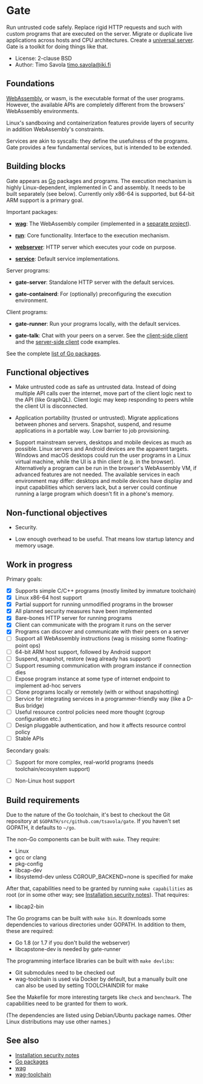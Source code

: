 # Gate

Run untrusted code safely.  Replace rigid HTTP requests and such with custom
programs that are executed on the server.  Migrate or duplicate live
applications across hosts and CPU architectures.
Create a [universal server](https://joearms.github.io/2013/11/21/My-favorite-erlang-program.html).
Gate is a toolkit for doing things like that.

- License: 2-clause BSD
- Author: Timo Savola <timo.savola@iki.fi>


## Foundations

[WebAssembly](http://webassembly.org), or wasm, is the executable format of the
user programs.  However, the available APIs are completely different from the
browsers' WebAssembly environments.

Linux's sandboxing and containerization features provide layers of security in
addition WebAssembly's constraints.

Services are akin to syscalls: they define the usefulness of the programs.
Gate provides a few fundamental services, but is intended to be extended.


## Building blocks

Gate appears as [Go](https://golang.org) packages and programs.  The execution
mechanism is highly Linux-dependent, implemented in C and assembly.  It needs
to be built separately (see below).  Currently only x86-64 is supported, but
64-bit ARM support is a primary goal.

Important packages:

  - [**wag**](https://godoc.org/github.com/tsavola/wag):
    The WebAssembly compiler
    (implemented in a [separate project](https://github.com/tsavola/wag)).

  - [**run**](https://godoc.org/github.com/tsavola/gate/run):
    Core functionality. Interface to the execution mechanism.

  - [**webserver**](https://godoc.org/github.com/tsavola/gate/webserver):
    HTTP server which executes your code on purpose.

  - [**service**](https://godoc.org/github.com/tsavola/gate/service):
    Default service implementations.

Server programs:

  - **gate-server**:
    Standalone HTTP server with the default services.

  - **gate-containerd**:
    For (optionally) preconfiguring the execution environment.

Client programs:

  - **gate-runner**:
    Run your programs locally, with the default services.

  - **gate-talk**:
    Chat with your peers on a server.
    See the [client-side client](examples/gate-talk/talk.go)
    and the [server-side client](examples/gate-talk/payload/talk.c) code examples.

See the complete [list of Go packages](https://godoc.org/github.com/tsavola/gate).


## Functional objectives

- Make untrusted code as safe as untrusted data.  Instead of doing multiple API
  calls over the internet, move part of the client logic next to the API (like
  GraphQL).  Client logic may keep responding to peers while the client UI is
  disconnected.

- Application portability (trusted or untrusted).  Migrate applications between
  phones and servers.  Snapshot, suspend, and resume applications in a portable
  way.  Low barrier to job provisioning.

- Support mainstream servers, desktops and mobile devices as much as possible.
  Linux servers and Android devices are the apparent targets.  Windows and
  macOS desktops could run the user programs in a Linux virtual machine, while
  the UI is a thin client (e.g. in the browser).  Alternatively a program can
  be run in the browser's WebAssembly VM, if advanced features are not needed.
  The available services in each environment may differ: desktops and mobile
  devices have display and input capabilities which servers lack, but a server
  could continue running a large program which doesn't fit in a phone's memory.


## Non-functional objectives

- Security.

- Low enough overhead to be useful.  That means low startup latency and memory
  usage.


## Work in progress

Primary goals:

  - [x] Supports simple C/C++ programs (mostly limited by immature toolchain)
  - [x] Linux x86-64 host support
  - [x] Partial support for running unmodified programs in the browser
  - [x] All planned security measures have been implemented
  - [x] Bare-bones HTTP server for running programs
  - [x] Client can communicate with the program it runs on the server
  - [x] Programs can discover and communicate with their peers on a server
  - [ ] Support all WebAssembly instructions (wag is missing some floating-point ops)
  - [ ] 64-bit ARM host support, followed by Android support
  - [ ] Suspend, snapshot, restore (wag already has support)
  - [ ] Support resuming communication with program instance if connection dies
  - [ ] Expose program instance at some type of internet endpoint to implement ad-hoc servers
  - [ ] Clone programs locally or remotely (with or without snapshotting)
  - [ ] Service for integrating services in a programmer-friendly way (like a D-Bus bridge)
  - [ ] Useful resource control policies need more thought (cgroup configuration etc.)
  - [ ] Design pluggable authentication, and how it affects resource control policy
  - [ ] Stable APIs

Secondary goals:

  - [ ] Support for more complex, real-world programs (needs toolchain/ecosystem support)
  - [ ] Non-Linux host support


## Build requirements

Due to the nature of the Go toolchain, it's best to checkout the Git repository
at `$GOPATH/src/github.com/tsavola/gate`.  If you haven't set GOPATH, it
defaults to `~/go`.

The non-Go components can be built with `make`.  They require:

  - Linux
  - gcc or clang
  - pkg-config
  - libcap-dev
  - libsystemd-dev unless CGROUP_BACKEND=none is specified for make

After that, capabilities need to be granted by running `make capabilities` as
root (or in some other way; see [Installation security notes](run/container/Security.md)).
That requires:

  - libcap2-bin

The Go programs can be built with `make bin`.  It downloads some dependencies
to various directories under GOPATH.  In addition to them, these are required:

  - Go 1.8 (or 1.7 if you don't build the webserver)
  - libcapstone-dev is needed by gate-runner

The programming interface libraries can be built with `make devlibs`:

  - Git submodules need to be checked out
  - wag-toolchain is used via Docker by default, but a manually built one can
    also be used by setting TOOLCHAINDIR for make

See the Makefile for more interesting targets like `check` and `benchmark`.
The capabilities need to be granted for them to work.

(The dependencies are listed using Debian/Ubuntu package names.  Other Linux
distributions may use other names.)


## See also

- [Installation security notes](run/container/Security.md)
- [Go packages](https://godoc.org/github.com/tsavola/gate)
- [wag](https://github.com/tsavola/wag)
- [wag-toolchain](https://github.com/tsavola/wag-toolchain)


